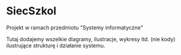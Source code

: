 # SiecSzkol
Projekt w ramach przedmiotu "Systemy informatyczne"

Tutaj dodajemy wszelkie diagramy, ilustracje, wykresy itd. (nie kody) ilustrujące strukturę i działanie systemu.
